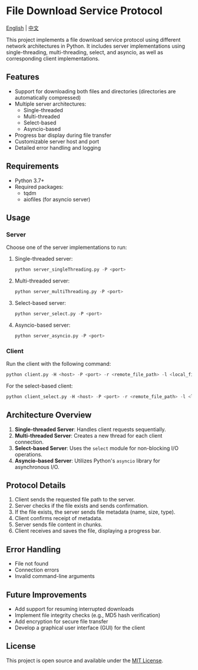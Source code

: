 # File Download Service Protocol

[English](README.md) | [中文](README_CN.md)

This project implements a file download service protocol using different network architectures in Python. It includes server implementations using single-threading, multi-threading, select, and asyncio, as well as corresponding client implementations.

## Features

- Support for downloading both files and directories (directories are automatically compressed)
- Multiple server architectures:
  - Single-threaded
  - Multi-threaded
  - Select-based
  - Asyncio-based
- Progress bar display during file transfer
- Customizable server host and port
- Detailed error handling and logging

## Requirements

- Python 3.7+
- Required packages:
  - tqdm
  - aiofiles (for asyncio server)

## Usage

### Server

Choose one of the server implementations to run:

1. Single-threaded server:
   ```python
   python server_singleThreading.py -P <port>
   ```

2. Multi-threaded server:
   ```python
   python server_multiThreading.py -P <port>
   ```

3. Select-based server:
   ```python
   python server_select.py -P <port>
   ```

4. Asyncio-based server:
   ```python
   python server_asyncio.py -P <port>
   ```

### Client

Run the client with the following command:
```python
python client.py -H <host> -P <port> -r <remote_file_path> -l <local_file_path>
```

For the select-based client:
```python
python client_select.py -H <host> -P <port> -r <remote_file_path> -l <local_file_path>
```

## Architecture Overview

1. **Single-threaded Server**: Handles client requests sequentially.
2. **Multi-threaded Server**: Creates a new thread for each client connection.
3. **Select-based Server**: Uses the `select` module for non-blocking I/O operations.
4. **Asyncio-based Server**: Utilizes Python's `asyncio` library for asynchronous I/O.

## Protocol Details

1. Client sends the requested file path to the server.
2. Server checks if the file exists and sends confirmation.
3. If the file exists, the server sends file metadata (name, size, type).
4. Client confirms receipt of metadata.
5. Server sends file content in chunks.
6. Client receives and saves the file, displaying a progress bar.

## Error Handling

- File not found
- Connection errors
- Invalid command-line arguments

## Future Improvements

- Add support for resuming interrupted downloads
- Implement file integrity checks (e.g., MD5 hash verification)
- Add encryption for secure file transfer
- Develop a graphical user interface (GUI) for the client

## License

This project is open source and available under the [MIT License](LICENSE).